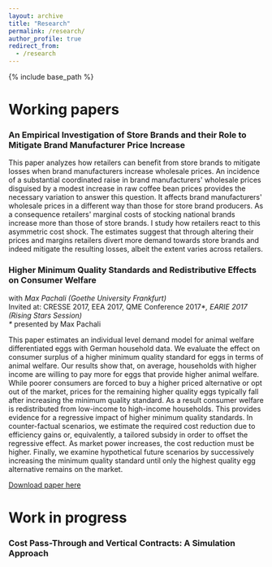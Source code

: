 ```yaml
---
layout: archive
title: "Research"
permalink: /research/
author_profile: true
redirect_from:
  - /research
---
```


{% include base_path %}

Working papers
======

### An Empirical Investigation of Store Brands and their Role to Mitigate Brand Manufacturer Price Increase 


This paper analyzes how retailers can benefit from store brands to
mitigate losses when brand manufacturers increase wholesale prices. An incidence of a substantial coordinated raise in brand manufacturers' wholesale prices disguised by a modest increase in raw coffee bean prices provides the necessary variation to answer this question.
It affects brand manufacturers' wholesale prices in a different way than those for store brand producers. As a consequence retailers' marginal costs of stocking national brands increase more than those of store brands. I study how retailers react to this asymmetric cost shock.
The estimates suggest that through altering their prices and margins retailers divert more demand towards store brands and indeed mitigate the resulting losses, albeit the extent varies across retailers. 


### Higher Minimum Quality Standards and Redistributive Effects on Consumer Welfare 
with *Max Pachali (Goethe University Frankfurt)*  
Invited at: CRESSE 2017, EEA 2017, QME Conference 2017\**, EARIE 2017 (Rising Stars Session)  
\** presented by Max Pachali

This paper estimates an individual level demand model for animal welfare differentiated eggs with German household data. We evaluate the effect on consumer surplus of a higher minimum quality standard for eggs in terms of animal welfare. Our results show that, on average, households with higher income are willing to pay more for eggs that provide higher animal welfare. While poorer consumers are forced to buy a higher priced alternative or opt out of the market, prices for the remaining higher quality eggs typically fall after increasing the minimum quality standard. As a result consumer welfare is redistributed from low-income to high-income households. This provides evidence for a regressive impact of higher minimum quality standards. In counter-factual scenarios, we estimate the required cost reduction due to efficiency gains or, equivalently, a tailored subsidy in order to offset the regressive effect. As market power increases, the cost reduction must be higher. Finally, we examine hypothetical future scenarios by successively increasing the minimum quality standard until only the highest quality egg alternative remains on the market.

[Download paper here](http://kotsche.github.io/files/KotschedoffPachali2017.pdf)


Work in progress
======

### Cost Pass-Through and Vertical Contracts: A Simulation Approach

  
